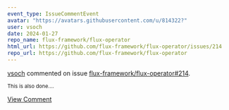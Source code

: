 ```yaml
---
event_type: IssueCommentEvent
avatar: "https://avatars.githubusercontent.com/u/814322?"
user: vsoch
date: 2024-01-27
repo_name: flux-framework/flux-operator
html_url: https://github.com/flux-framework/flux-operator/issues/214
repo_url: https://github.com/flux-framework/flux-operator
---
```


<a href='https://github.com/vsoch' target='_blank'>vsoch</a> commented on issue <a href='https://github.com/flux-framework/flux-operator/issues/214' target='_blank'>flux-framework/flux-operator#214</a>.

<small>This is also done....</small>

<a href='https://github.com/flux-framework/flux-operator/issues/214' target='_blank'>View Comment</a>